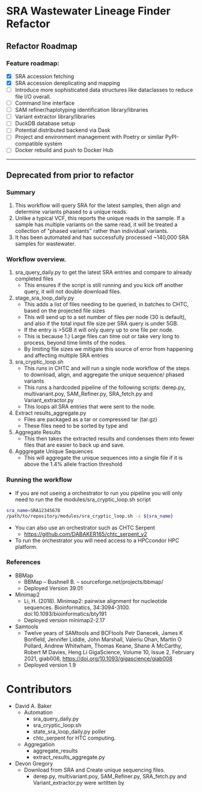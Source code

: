 # SRA Wastewater Lineage Finder Refactor

## Refactor Roadmap

### Feature roadmap:

- [x] SRA accession fetching
- [x] SRA accession dereplicating and mapping
- [ ] Introduce more sophisticated data structures like dataclasses to reduce file I/O overall.
- [ ] Command line interface
- [ ] SAM refiner/haplotyping identification library/libraries
- [ ] Variant extractor library/libraries
- [ ] DuckDB database setup
- [ ] Potential distributed backend via Dask
- [ ] Project and environment management with Poetry or similar PyPI-compatible system
- [ ] Docker rebuild and push to Docker Hub

---

## Deprecated from prior to refactor

### Summary

1. This workflow will query SRA for the latest samples, then align and determine variants phased to a unique reads.
2. Unlike a typical VCF, this reports the unique reads in the sample. If a sample has multiple variants on the same read, it will be treated a collection of "phased variants" rather than individual variants.
3. It has been automated and has successfully processed ~140,000 SRA samples for wastewater.

### Workflow overview.

1. sra_query_daily.py to get the latest SRA entries and compare to already completed files
   - This ensures if the script is still running and you kick off another query, it will not double download files.
2. stage_sra_loop_daily.py
   - This adds a list of files needing to be queried, in batches to CHTC, based on the projected file sizes
   - This will send up to a set number of files per node (30 is default), and also if the total input file size per SRA query is under 5GB.
   - If the entry is >5GB it will only query up to one file per node.
   - This is because 1.) Large files can time out or take very long to process, beyond time limits of the nodes.
   - By limiting file sizes we mitigate this source of error from happening and affecting multiple SRA entries
3. sra_cryptic_loop.sh
   - This runs in CHTC and will run a single node workflow of the steps to download, align, and aggregate the unique sequence/ phased variants
   - This runs a hardcoded pipeline of the following scripts: derep.py, multivariant.poy, SAM_Refiner.py, SRA_fetch.py and Variant_extractor.py
   - This loops all SRA entries that were sent to the node.
4. Extract results_aggregate.py
   - Files are packaged as a tar or compressed tar (tar.gz)
   - These files need to be sorted by type and
5. Aggregate Results
   - This then takes the extracted results and condenses them into fewer files that are easier to back up and save.
6. Agggregate Unique Sequences
   - This will aggregate the unique sequences into a single file if it is above the 1.4% allele fraction threshold

### Running the workflow

- If you are not useing a orchestrator to run you pipeline you will only need to run the the modules/sra_cryptic_loop.sh script

```bash
sra_name=SRA12345678
/path/to/repository/modules/sra_cryptic_loop.sh -s ${sra_name}

```

- You can also use an orchestrator such as CHTC Serpent
  - https://github.com/DABAKER165/chtc_serpent_v2
- To run the orchestrator you will need access to a HPCcondor HPC platform.

### References

- BBMap
  - BBMap – Bushnell B. – sourceforge.net/projects/bbmap/
  - Deployed Version 39.01
- Minimap2
  - Li, H. (2018). Minimap2: pairwise alignment for nucleotide sequences. Bioinformatics, 34:3094-3100. doi:10.1093/bioinformatics/bty191
  - Deployed version minimap2-2.17
- Samtools
  - Twelve years of SAMtools and BCFtools
    Petr Danecek, James K Bonfield, Jennifer Liddle, John Marshall, Valeriu Ohan, Martin O Pollard, Andrew Whitwham, Thomas Keane, Shane A McCarthy, Robert M Davies, Heng Li
    GigaScience, Volume 10, Issue 2, February 2021, giab008, https://doi.org/10.1093/gigascience/giab008
  - Deployed version 1.9

# Contributors

- David A. Baker
  - Automation
    - sra_query_daily.py
    - sra_cryptic_loop.sh
    - state_sra_loop_daily.py poller
    - chtc_serpent for HTC computing.
  - Aggregation
    - aggregate_results
    - extract_results_aggregate.py
- Devon Gregory
  - Download from SRA and Create unique sequencing files.
    - derep.py, multivariant.poy, SAM_Refiner.py, SRA_fetch.py and Variant_extractor.py were wrtitten by
